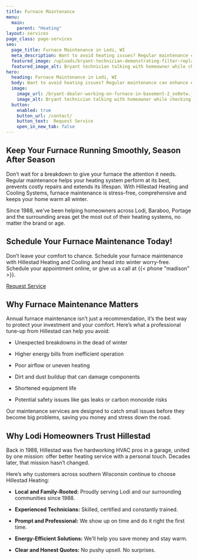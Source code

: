 ```yaml
---
title: Furnace Maintenance
menu:
  main:
    parent: "Heating"
layout: services
page_class: page-services
seo:
  page_title: Furnace Maintenance in Lodi, WI
  meta_description: Want to avoid heating issues? Regular maintenance can enhance efficiency and comfort while saving you money. Hillestad is here to help.
  featured_image: /uploads/bryant-technician-demonstrating-filter-replacement-1000.jpg
  featured_image_alt: Bryant technician talking with homeowner while checking air filter and furnace
hero: 
  heading: Furnace Maintenance in Lodi, WI
  body: Want to avoid heating issues? Regular maintenance can enhance efficiency and comfort while saving you money. Hillestad Heating and Cooling Systems is here to help.
  image: 
    image_url: /bryant-dealer-working-on-furnace-in-basement-2_xo0etw.jpg
    image_alt: Bryant technician talking with homeowner while checking air filter and furnace
  button:
    enabled: true
    button_url: /contact/ 
    button_text:  Request Service
    open_in_new_tab: false
---
```


## Keep Your Furnace Running Smoothly, Season After Season

Don’t wait for a breakdown to give your furnace the attention it needs. Regular maintenance helps your heating system perform at its best, prevents costly repairs and extends its lifespan. With Hillestad Heating and Cooling Systems, furnace maintenance is stress-free, comprehensive and keeps your home warm all winter.

Since 1988, we’ve been helping homeowners across Lodi, Baraboo, Portage and the surrounding areas get the most out of their heating systems, no matter the brand or age.

<div class="breakout bg-black flow">
  <h2 class="no-margin">Schedule Your Furnace Maintenance Today!</h2>
  <p class="site-cta__middle">Don’t leave your comfort to chance. Schedule your furnace maintenance with Hillestad Heating and Cooling and head into winter worry-free. Schedule your appointment online, or give us a call at {{< phone "madison" >}}.</p>
  <a class="btn btn--primary" href="/contact/">Request Service</a>
</div>

## Why Furnace Maintenance Matters

Annual furnace maintenance isn’t just a recommendation, it’s the best way to protect your investment and your comfort. Here’s what a professional tune-up from Hillestad can help you avoid:

*	Unexpected breakdowns in the dead of winter

*	Higher energy bills from inefficient operation

*	Poor airflow or uneven heating

*	Dirt and dust buildup that can damage components

*	Shortened equipment life

*	Potential safety issues like gas leaks or carbon monoxide risks

Our maintenance services are designed to catch small issues before they become big problems, saving you money and stress down the road.

## Why Lodi Homeowners Trust Hillestad 

Back in 1988, Hillestad was five hardworking HVAC pros in a garage, united by one mission: offer better heating service with a personal touch. Decades later, that mission hasn’t changed.

Here’s why customers across southern Wisconsin continue to choose Hillestad Heating:

*	**Local and Family-Rooted:** Proudly serving Lodi and our surrounding communities since 1988.

*	**Experienced Technicians:** Skilled, certified and constantly trained.

*	**Prompt and Professional:** We show up on time and do it right the first time.

*	**Energy-Efficient Solutions:** We’ll help you save money and stay warm.

*	**Clear and Honest Quotes:** No pushy upsell. No surprises.